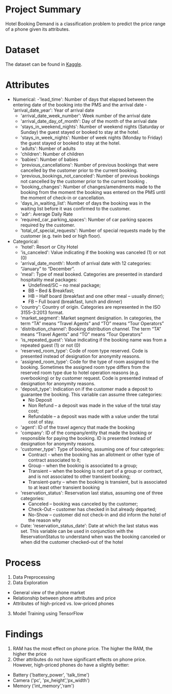 # Project Summary 
Hotel Booking Demand is a classification problem to predict the price range of a phone given its attributes.

# Dataset
The dataset can be found in [Kaggle](https://www.kaggle.com/jessemostipak/hotel-booking-demand).

# Attributes
- Numerical:
  -'lead_time': Number of days that elapsed between the entering date of the booking into the PMS and the arrival date
  -'arrival_date_year': Year of arrival date
  - 'arrival_date_week_number': Week number of the arrival date
  - 'arrival_date_day_of_month': Day of the month of the arrival date
  - 'stays_in_weekend_nights': Number of weekend nights (Saturday or Sunday) the guest stayed or booked to stay at the hotel.
  - 'stays_in_week_nights': Number of week nights (Monday to Friday) the guest stayed or booked to stay at the hotel.
  - 'adults': Number of adults
  - 'children': Number of children
  - 'babies': Number of babies
  - 'previous_cancellations': Number of previous bookings that were cancelled by the customer prior to the current booking.
  - 'previous_bookings_not_canceled': Number of previous bookings not cancelled by the customer prior to the current booking .
  - 'booking_changes': Number of changes/amendments made to the booking from the moment the booking was entered on the PMS until the moment of check-in or cancellation.
  - 'days_in_waiting_list': Number of days the booking was in the waiting list before it was confirmed to the customer.
  - 'adr': Average Daily Rate
  - 'required_car_parking_spaces': Number of car parking spaces required by the customer.
  - 'total_of_special_requests': Number of special requests made by the customer (e.g. twin bed or high floor).
- Categorical:
  - 'hotel': Resort or City Hotel
  - 'is_canceled': Value indicating if the booking was canceled (1) or not (0)
  - 'arrival_date_month': Month of arrival date with 12 categories: “January” to “December”.
  - 'meal': Type of meal booked. Categories are presented in standard hospitality meal packages:
    - Undefined/SC – no meal package;
    - BB – Bed & Breakfast;
    - HB – Half board (breakfast and one other meal – usually dinner);
    - FB – Full board (breakfast, lunch and dinner)
  - 'country': Country of origin. Categories are represented in the ISO 3155–3:2013 format.
  - 'market_segment': Market segment designation. In categories, the term “TA” means “Travel Agents” and “TO” means “Tour Operators”
  - 'distribution_channel': Booking distribution channel. The term “TA” means “Travel Agents” and “TO” means “Tour Operators”
  - 'is_repeated_guest': Value indicating if the booking name was from a repeated guest (1) or not (0)
  - 'reserved_room_type': Code of room type reserved. Code is presented instead of designation for anonymity reasons.
  - 'assigned_room_type': Code for the type of room assigned to the booking. Sometimes the assigned room type differs from the reserved room type due to hotel operation reasons (e.g. overbooking) or by customer request. Code is presented instead of designation for anonymity reasons.
  - 'deposit_type': Indication on if the customer made a deposit to guarantee the booking. This variable can assume three categories:
    - No Deposit
    - Non Refund – a deposit was made in the value of the total stay cost;
    - Refundable – a deposit was made with a value under the total cost of stay.
  - 'agent': ID of the travel agency that made the booking
  - 'company': ID of the company/entity that made the booking or responsible for paying the booking. ID is presented instead of designation for anonymity reasons.
  - 'customer_type': Type of booking, assuming one of four categories:
    - Contract - when the booking has an allotment or other type of contract associated to it;
    - Group – when the booking is associated to a group;
    - Transient – when the booking is not part of a group or contract, and is not associated to other transient booking;
    - Transient-party – when the booking is transient, but is associated to at least other transient booking
  - 'reservation_status': Reservation last status, assuming one of three categories:
    - Canceled – booking was canceled by the customer;
    - Check-Out – customer has checked in but already departed;
    - No-Show – customer did not check-in and did inform the hotel of the reason why
  - Date: 'reservation_status_date': Date at which the last status was set. This variable can be used in conjunction with the ReservationStatus to understand when was the booking canceled or when did the customer checked-out of the hotel

# Process
1. Data Preprocessing
2. Data Exploration
- General view of the phone market
- Relationship between phone attributes and price
- Attributes of high-priced vs. low-priced phones
3. Model Training using TensorFlow

# Findings
1. RAM has the most effect on phone price. The higher the RAM, the higher the price
2. Other attributes do not have significant effects on phone price. However, high-priced phones do have a slightly better:
- Battery ('battery_power', 'talk_time')
- Camera ('pc', 'px_height','px_width')
- Memory ('int_memory','ram')
